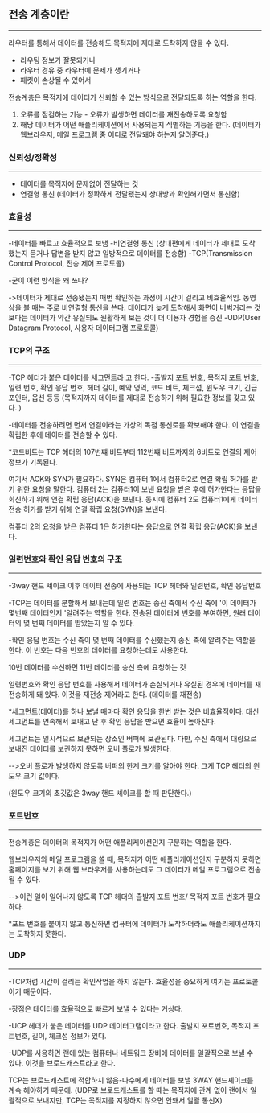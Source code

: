 ## 전송 계층이란
* * *
라우터를 통해서 데이터를 전송해도 목적지에 제대로 도착하지 않을 수 있다. 

- 라우팅 정보가 잘못되거나
- 라우터 경유 중 라우터에 문제가 생기거나
- 패킷이 손상될 수 있어서

전송계층은 목적지에 데이터가 신뢰할 수 있는 방식으로 전달되도록 하는 역할을 한다.

1) 오류를 점검하는 기능 - 오류가 발생하면 데이터를 재전송하도록 요청함
2) 해당 데이터가 어떤 애플리케이션에서 사용되는지 식별하는 기능을 한다.
(데이터가 웹브라우저, 메일 프로그램 중 어디로 전달돼야 하는지 알려준다.)

### 신뢰성/정확성
* * *

- 데이터를 목적지에 문제없이 전달하는 것
- 연결형 통신
(데이터가 정확하게 전달됐는지 상대방과 확인해가면서 통신함)



### 효율성
* * *
-데이터를 빠르고 효율적으로 보냄
-비연결형 통신
(상대편에게 데이터가 제대로 도착했는지 묻거나 답변을 받지 않고 일방적으로 데이터를 전송함)
-TCP(Transmission Control Protocol, 전송 제어 프로토콜)

-굳이 이런 방식을 왜 쓰나? 

->데이터가 제대로 전송됐는지 매번 확인하는 과정이 시간이 걸리고 비효율적임.
동영상을 볼 때는 주로 비연결형 통신을 쓴다. 데이터가 늦게 도착해서 화면이 버벅거리는 것보다는 데이터가 약간 유실되도 원활하게 보는 것이 더 이용자 경험을 증진
-UDP(User Datagram Protocol, 사용자 데이터그램 프로토콜)


### TCP의 구조

* * *
-TCP 헤더가 붙은 데이터를 세그먼트라 고 한다. 
-출발지 포트 번호, 목적지 포트 번호, 일련 번호, 확인 응답 번호, 헤더 길이, 예약 영역, 코드 비트, 체크섬, 윈도우 크기, 긴급 포인터, 옵션 등등
(목적지까지 데이터를 제대로 전송하기 위해 필요한 정보를 갖고 있다. )

-데이터를 전송하려면 먼저 연결이라는 가상의 독점 통신로를 확보해야 한다. 이 연결을 확립한 후에 데이터를 전송할 수 있다. 


*코드비트는 TCP 헤더의 107번쨰 비트부터 112번쨰 비트까지의 6비트로 연결의 제어 정보가 기록된다. 

여기서 ACK와 SYN가 필요하다. SYN은 컴퓨터 1에서 컴퓨터2로 연결 확립 허가를 받기 위한 요청을 말한다. 컴퓨터 2는 컴퓨터1이 보낸 요청을 받은 후에 허가한다는 응답을 회신하기 위해 연결 확립 응답(ACK)을 보낸다. 동시에 컴퓨터 2도 컴퓨터1에게 데이터 전송 허가를 받기 위해 연결 확립 요청(SYN)을 보낸다. 

컴퓨터 2의 요청을 받은 컴퓨터 1은 허가한다는 응답으로 연결 확립 응답(ACK)을 보낸다.


### 일련번호와 확인 응답 번호의 구조
* * *
-3way 핸드 셰이크 이후 데이터 전송에 사용되는 TCP 헤더와 일련번호, 확인 응답번호

-TCP는 데이터를 분할해서 보내는데 일련 번호는 송신 측에서 수신 측에 '이 데이터가 몇번째 데이터인지 '알려주는 역할을 한다. 전송된 데이터에 번호를 부여하면, 원래 데이터의 몇 번째 데이터를 받았는지 알 수 있다.

-확인 응답 번호는 수신 측이 몇 번째 데이터를 수신했는지 송신 측에 알려주는 역할을 한다. 이 번호는 다음 번호의 데이터를 요청하는데도 사용한다. 

10번 데이터를 수신하면 11번 데이터를 송신 측에 요청하는 것

일련번호와 확인 응답 번호를 사용해서 데이터가 손실되거나 유실된 경우에 데이터를 재전송하게 돼 있다. 이것을 재전송 제어라고 한다. (데이터를 재전송)

*세그먼트(데이터)를 하나 보낼 때마다 확인 응답을 한번 받는 것은 비효율적이다. 대신 세그먼트를 연속해서 보내고 난 후 확인 응답을 받으면 효율이 높아진다. 

세그먼트는 일시적으로 보관되는 장소인 버퍼에 보관된다. 다만, 수신 측에서 대량으로 보내진 데이터를 보관하지 못하면 오버 플로가 발생한다. 

-->오버 플로가 발생하지 않도록 버퍼의 한계 크기를 알아야 한다. 그게 TCP 헤더의 윈도우 크기 값이다.

(윈도우 크기의 초깃값은 3way 핸드 셰이크를 할 때 판단한다.)


### 포트번호

* * *

전송계층은 데이터의 목적지가 어떤 애플리케이션인지 구분하는 역할을 한다. 

웹브라우저와 메일 프로그램을 쓸 때, 목적지가 어떤 애플리케이션인지 구분하지 못하면 홈페이지를 보기 위해 웹 브라우저를 사용하는데도 그 데이터가 메일 프로그램으로 전송될 수 있다.

-->이런 일이 일어나지 않도록 TCP 헤더의 출발지 포트 번호/ 목적지 포트 번호가 필요하다. 

*포트 번호를 붙이지 않고 통신하면 컴퓨터에 데이터가 도착하더라도 애플리케이션까지는 도착하지 못한다. 

### UDP

* * *

-TCP처럼 시간이 걸리는 확인작업을 하지 않는다. 효율성을 중요하게 여기는 프로토콜이기 때문이다. 

-장점은 데이터를 효율적으로 빠르게 보낼 수 있다는 거싱다.

-UCP 헤더가 붙은 데이터를 UDP 데이터그램이라고 한다. 출발지 포트번호, 목적지 포트번호, 길이, 체크섬 정보가 있다.

-UDP를 사용하면 랜에 있는 컴퓨터나 네트워크 장비에 데이터를 일괄적으로 보낼 수 있다. 이것을 브로드캐스트라고 한다.

TCP는 브로드캐스트에 적합하지 않음-다수에게 데이터를 보낼 3WAY 핸드셰이크를 계속 해야하기 때문에.
(UDP로 브로드캐스트를 할 때는 목적지에 관계 없이 랜에서 일괄적으로 보내지만, TCP는 목적지를 지정하지 않으면 안돼서 일괄 통신X)

